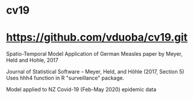 # cv19
# https://github.com/vduoba/cv19.git
Spatio-Temporal Model
Application of German Measles paper by Meyer, Held and Hohle, 2017

Journal of Statistical Software – Meyer, Held, and Höhle (2017, Section 5)
Uses hhh4 function in R "surveillance" package.

Model applied to NZ Covid-19 (Feb-May 2020) epidemic data


